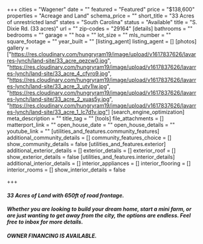 +++
cities = "Wagener"
date = ""
featured = "Featured"
price = "$138,600"
properties = "Acreage and Land"
schema_price = ""
short_title = "33 Acres of unrestricted land"
states = "South Carolina"
status = "Available"
title = "S. Dixie Rd. (33 acres)"
url = ""
zip-codes = "29164"
[details]
bathrooms = ""
bedrooms = ""
garage = ""
hoa = ""
lot_size = ""
mls_number = ""
square_footage = ""
year_built = ""
[listing_agent]
listing_agent = []
[photos]
gallery = ["https://res.cloudinary.com/hungryram19/image/upload/v1617837626/lavarres-lynch/land-site/33_acre_qezcw0.jpg", "https://res.cloudinary.com/hungryram19/image/upload/v1617837626/lavarres-lynch/land-site/33_acre_4_cfyro9.jpg", "https://res.cloudinary.com/hungryram19/image/upload/v1617837626/lavarres-lynch/land-site/33_acre_3_utv1lw.jpg", "https://res.cloudinary.com/hungryram19/image/upload/v1617837626/lavarres-lynch/land-site/33_acre_2_xuas5y.jpg", "https://res.cloudinary.com/hungryram19/image/upload/v1617837626/lavarres-lynch/land-site/33_acre_1_lc7d1v.jpg"]
[search_engine_optimization]
meta_description = ""
title_tag = ""
[tools]
file_attachments = []
matterport_link = ""
open_house_date = ""
open_house_details = ""
youtube_link = ""
[utilities_and_features.community_features]
additional_community_details = []
community_features_choice = []
show_community_details = false
[utilities_and_features.exterior]
additional_exterior_details = []
exterior_details = []
exterior_roof = []
show_exterior_details = false
[utilities_and_features.interior_details]
additional_interior_details = []
interior_appliances = []
interior_flooring = []
interior_rooms = []
show_interior_details = false

+++
#### **_33 Acres of Land with 650ft of road frontage._** 

#### **_Whether you are looking to build your dream home, start a mini farm, or are just wanting to get away from the city, the options are endless. Feel free to inbox for more details._** 

#### **_OWNER FINANCING IS AVAILABLE._**